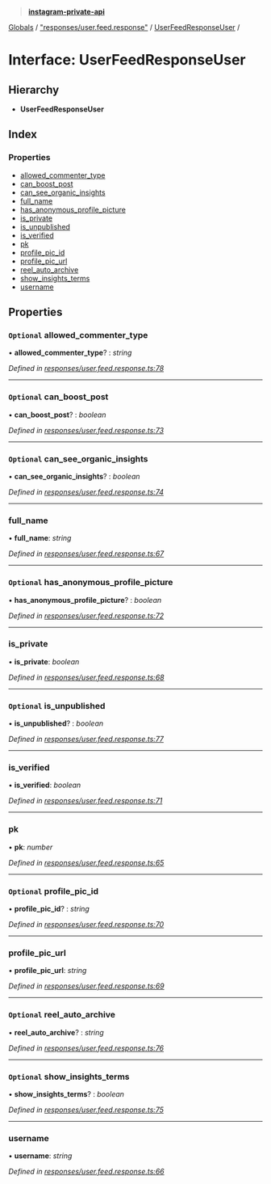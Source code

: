 > **[instagram-private-api](../README.md)**

[Globals](../README.md) / ["responses/user.feed.response"](../modules/_responses_user_feed_response_.md) / [UserFeedResponseUser](_responses_user_feed_response_.userfeedresponseuser.md) /

# Interface: UserFeedResponseUser

## Hierarchy

* **UserFeedResponseUser**

## Index

### Properties

* [allowed_commenter_type](_responses_user_feed_response_.userfeedresponseuser.md#optional-allowed_commenter_type)
* [can_boost_post](_responses_user_feed_response_.userfeedresponseuser.md#optional-can_boost_post)
* [can_see_organic_insights](_responses_user_feed_response_.userfeedresponseuser.md#optional-can_see_organic_insights)
* [full_name](_responses_user_feed_response_.userfeedresponseuser.md#full_name)
* [has_anonymous_profile_picture](_responses_user_feed_response_.userfeedresponseuser.md#optional-has_anonymous_profile_picture)
* [is_private](_responses_user_feed_response_.userfeedresponseuser.md#is_private)
* [is_unpublished](_responses_user_feed_response_.userfeedresponseuser.md#optional-is_unpublished)
* [is_verified](_responses_user_feed_response_.userfeedresponseuser.md#is_verified)
* [pk](_responses_user_feed_response_.userfeedresponseuser.md#pk)
* [profile_pic_id](_responses_user_feed_response_.userfeedresponseuser.md#optional-profile_pic_id)
* [profile_pic_url](_responses_user_feed_response_.userfeedresponseuser.md#profile_pic_url)
* [reel_auto_archive](_responses_user_feed_response_.userfeedresponseuser.md#optional-reel_auto_archive)
* [show_insights_terms](_responses_user_feed_response_.userfeedresponseuser.md#optional-show_insights_terms)
* [username](_responses_user_feed_response_.userfeedresponseuser.md#username)

## Properties

### `Optional` allowed_commenter_type

• **allowed_commenter_type**? : *string*

*Defined in [responses/user.feed.response.ts:78](https://github.com/dilame/instagram-private-api/blob/e9c516c/src/responses/user.feed.response.ts#L78)*

___

### `Optional` can_boost_post

• **can_boost_post**? : *boolean*

*Defined in [responses/user.feed.response.ts:73](https://github.com/dilame/instagram-private-api/blob/e9c516c/src/responses/user.feed.response.ts#L73)*

___

### `Optional` can_see_organic_insights

• **can_see_organic_insights**? : *boolean*

*Defined in [responses/user.feed.response.ts:74](https://github.com/dilame/instagram-private-api/blob/e9c516c/src/responses/user.feed.response.ts#L74)*

___

###  full_name

• **full_name**: *string*

*Defined in [responses/user.feed.response.ts:67](https://github.com/dilame/instagram-private-api/blob/e9c516c/src/responses/user.feed.response.ts#L67)*

___

### `Optional` has_anonymous_profile_picture

• **has_anonymous_profile_picture**? : *boolean*

*Defined in [responses/user.feed.response.ts:72](https://github.com/dilame/instagram-private-api/blob/e9c516c/src/responses/user.feed.response.ts#L72)*

___

###  is_private

• **is_private**: *boolean*

*Defined in [responses/user.feed.response.ts:68](https://github.com/dilame/instagram-private-api/blob/e9c516c/src/responses/user.feed.response.ts#L68)*

___

### `Optional` is_unpublished

• **is_unpublished**? : *boolean*

*Defined in [responses/user.feed.response.ts:77](https://github.com/dilame/instagram-private-api/blob/e9c516c/src/responses/user.feed.response.ts#L77)*

___

###  is_verified

• **is_verified**: *boolean*

*Defined in [responses/user.feed.response.ts:71](https://github.com/dilame/instagram-private-api/blob/e9c516c/src/responses/user.feed.response.ts#L71)*

___

###  pk

• **pk**: *number*

*Defined in [responses/user.feed.response.ts:65](https://github.com/dilame/instagram-private-api/blob/e9c516c/src/responses/user.feed.response.ts#L65)*

___

### `Optional` profile_pic_id

• **profile_pic_id**? : *string*

*Defined in [responses/user.feed.response.ts:70](https://github.com/dilame/instagram-private-api/blob/e9c516c/src/responses/user.feed.response.ts#L70)*

___

###  profile_pic_url

• **profile_pic_url**: *string*

*Defined in [responses/user.feed.response.ts:69](https://github.com/dilame/instagram-private-api/blob/e9c516c/src/responses/user.feed.response.ts#L69)*

___

### `Optional` reel_auto_archive

• **reel_auto_archive**? : *string*

*Defined in [responses/user.feed.response.ts:76](https://github.com/dilame/instagram-private-api/blob/e9c516c/src/responses/user.feed.response.ts#L76)*

___

### `Optional` show_insights_terms

• **show_insights_terms**? : *boolean*

*Defined in [responses/user.feed.response.ts:75](https://github.com/dilame/instagram-private-api/blob/e9c516c/src/responses/user.feed.response.ts#L75)*

___

###  username

• **username**: *string*

*Defined in [responses/user.feed.response.ts:66](https://github.com/dilame/instagram-private-api/blob/e9c516c/src/responses/user.feed.response.ts#L66)*